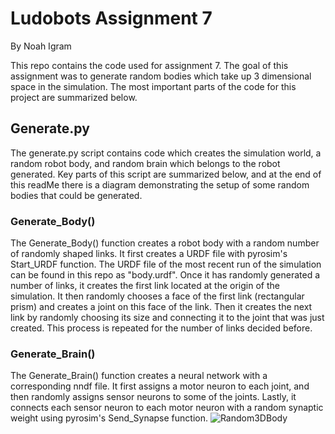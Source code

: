 # Ludobots Assignment 7
By Noah Igram

This repo contains the code used for assignment 7. The goal of this assignment was to generate random bodies which take up 3 dimensional space in the simulation. The most important parts of the code for this project are summarized below. 


## Generate.py
The generate.py script contains code which creates the simulation world, a random robot body, and random brain which belongs to the robot generated. Key parts of this script are summarized below, and at the end of this readMe there is a diagram demonstrating the setup of some random bodies that could be generated.

### Generate_Body()
The Generate_Body() function creates a robot body with a random number of randomly shaped links. It first creates a URDF file with pyrosim's Start_URDF function. The URDF file of the most recent run of the simulation can be found in this repo as "body.urdf". Once it has randomly generated a number of links, it creates the first link located at the origin of the simulation. It then randomly chooses a face of the first link (rectangular prism) and creates a joint on this face of the link. Then it creates the next link by randomly choosing its size and connecting it to the joint that was just created. This process is repeated for the number of links decided before. 

### Generate_Brain()
The Generate_Brain() function creates a neural network with a corresponding nndf file. It first assigns a motor neuron to each joint, and then randomly assigns sensor neurons to some of the joints. Lastly, it connects each sensor neuron to each motor neuron with a random synaptic weight using pyrosim's Send_Synapse function. ![Random3DBody](https://user-images.githubusercontent.com/75544386/220231503-1c5ac866-97dd-407c-8d4e-9a28791b0224.jpg)
